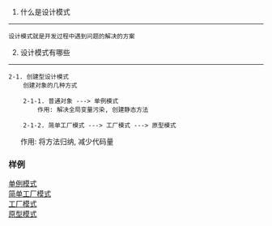 1. 什么是设计模式
------
    设计模式就是开发过程中遇到问题的解决的方案

2. 设计模式有哪些
------

    2-1. 创建型设计模式
		创建对象的几种方式
		
		2-1-1. 普通对象 ---> 单例模式
			作用: 解决全局变量污染, 创建静态方法
			
		2-1-2. 简单工厂模式 ---> 工厂模式 ---> 原型模式
        		作用: 将方法归纳, 减少代码量 
### 样例
[单例模式](https://github.com/l511407563/Interview/blob/master/设计模式/创建型设计模式/单例模式.html)  <br>
[简单工厂模式](https://github.com/l511407563/Interview/blob/master/设计模式/创建型设计模式/简单工厂模式.html) <br>
[工厂模式](https://github.com/l511407563/Interview/blob/master/设计模式/创建型设计模式/工厂模式.html)   <br>
[原型模式](https://github.com/l511407563/Interview/blob/master/设计模式/创建型设计模式/原型模式.html)   <br>
